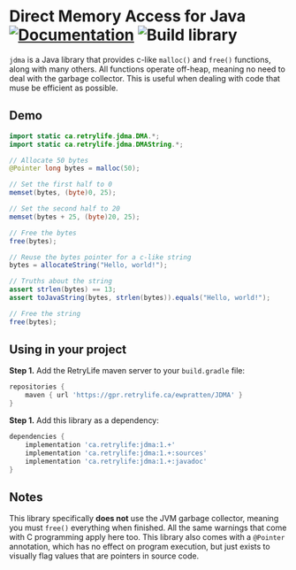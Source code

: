 # Direct Memory Access for Java [![Documentation](https://img.shields.io/badge/-documentation-blue)](https://ewpratten.retrylife.ca/JDMA) ![Build library](https://github.com/Ewpratten/JDMA/workflows/Build%20library/badge.svg)

`jdma` is a Java library that provides c-like `malloc()` and `free()` functions, along with many others. All functions operate off-heap, meaning no need to deal with the garbage collector. This is useful when dealing with code that muse be efficient as possible.

## Demo

```java
import static ca.retrylife.jdma.DMA.*;
import static ca.retrylife.jdma.DMAString.*;

// Allocate 50 bytes
@Pointer long bytes = malloc(50);

// Set the first half to 0
memset(bytes, (byte)0, 25);

// Set the second half to 20
memset(bytes + 25, (byte)20, 25);

// Free the bytes
free(bytes);

// Reuse the bytes pointer for a c-like string
bytes = allocateString("Hello, world!");

// Truths about the string
assert strlen(bytes) == 13;
assert toJavaString(bytes, strlen(bytes)).equals("Hello, world!");

// Free the string
free(bytes);
```

## Using in your project

**Step 1.** Add the RetryLife maven server to your `build.gradle` file:

```groovy
repositories {
    maven { url 'https://gpr.retrylife.ca/ewpratten/JDMA' }
}
```

**Step 1.** Add this library as a dependency:

```groovy
dependencies {
    implementation 'ca.retrylife:jdma:1.+'
    implementation 'ca.retrylife:jdma:1.+:sources'
    implementation 'ca.retrylife:jdma:1.+:javadoc'
}
```

## Notes

This library specifically **does not** use the JVM garbage collector, meaning you must `free()` everything when finished. All the same warnings that come with C programming apply here too. This library also comes with a `@Pointer` annotation, which has no effect on program execution, but just exists to visually flag values that are pointers in source code.